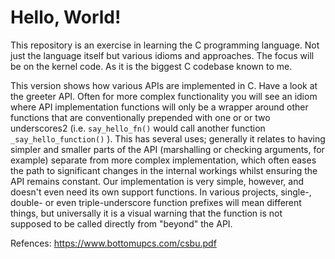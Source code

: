 # Hello, World!

This repository is an exercise in learning the C programming language. Not just
the language itself but various idioms and approaches. The focus will be on the
kernel code. As it is the biggest C codebase known to me.

This version shows how various APIs are implemented in C. Have a look at the
greeter API. Often for more complex functionality you will see an idiom where
API implementation functions will only be a wrapper around other functions that
are conventionally prepended with one or or two underscores2 (i.e.
`say_hello_fn()` would call another function `_say_hello_function()` ). This has
several uses; generally it relates to having simpler and smaller parts of the
API (marshalling or checking arguments, for example) separate from more complex
implementation, which often eases the path to significant changes in the
internal workings whilst ensuring the API remains constant. Our implementation
is very simple, however, and doesn't even need its own support functions. In
various projects, single-, double- or even triple-underscore function prefixes
will mean different things, but universally it is a visual warning that the
function is not supposed to be called directly from "beyond" the API.

Refences: https://www.bottomupcs.com/csbu.pdf
